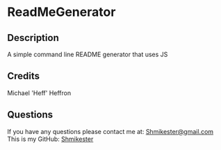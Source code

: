 # ReadMeGenerator
  
  ## Description
  A simple command line README generator that uses JS

  ## Credits
  Michael 'Heff' Heffron
  ## Questions
  If you have any questions please contact me at: [Shmikester@gmail.com](Shmikester@gmail.com)
  This is my GitHub: [Shmikester](https://github.com/Shmikester)
  
  